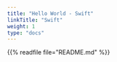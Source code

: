 ```yaml
---
title: "Hello World - Swift"
linkTitle: "Swift"
weight: 1
type: "docs"
---
```


{{% readfile file="README.md" %}}
